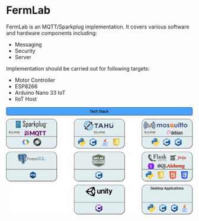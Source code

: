 # FermLab

FermLab is an MQTT/Sparkplug implementation. It covers various software and hardware components including:
 - Messaging
 - Security
 - Server

Implementation should be carried out for following targets:
 - Motor Controller
 - ESP8266
 - Arduino Nano 33 IoT
 - IIoT Host

![TechStack](https://github.com/labinho/FermLab/blob/master/TechStack.jpg?raw=true)